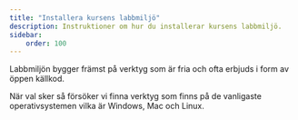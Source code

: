 ```yaml
---
title: "Installera kursens labbmiljö" 
description: Instruktioner om hur du installerar kursens labbmiljö.
sidebar:
    order: 100
---
```


Labbmiljön bygger främst på verktyg som är fria och ofta erbjuds i form av öppen källkod.

När val sker så försöker vi finna verktyg som finns på de vanligaste operativsystemen vilka är Windows, Mac och Linux.
